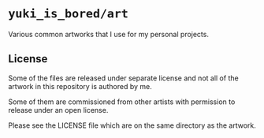 # `yuki_is_bored/art`

Various common artworks that I use for my personal projects.

## License

Some of the files are released under separate license and not all of
the artwork in this repository is authored by me.

Some of them are commissioned from other artists with permission to
release under an open license.

Please see the LICENSE file which are on the same directory as the
artwork.
